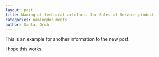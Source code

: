 ```yaml
---
layout: post
title: Naming of technical artefacts for Sales of Service product
categories: namingdocuments
author: Santa, Orch
---
```


This is an example for another information to the new post.

I hope this works.
